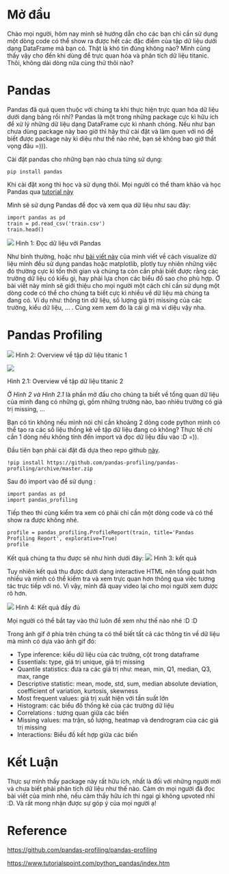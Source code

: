 # Mở đầu
Chào mọi người, hôm nay mình sẽ hướng dẫn cho các bạn chỉ cần sử dụng một dòng code có thể show ra được hết các đặc điểm của tập dữ liệu dưới dạng DataFrame mà bạn có. Thật là khó tin đúng không nào? Mình cũng thấy vậy cho đến khi dùng để trực quan hóa và phân tích dữ liệu titanic. Thôi, không dài dòng nữa cùng thử thôi nào? 

# Pandas

Pandas đã quá quen thuộc với chúng ta khi thực hiện trực quan hóa dữ liệu dưới dạng bảng rồi nhỉ? Pandas là một trong những package cực kì hữu ích để xử lý những dữ liệu dạng DataFrame cực kì nhanh chóng. Nếu như bạn chưa dùng package này bao giờ thì hãy thử cài đặt và làm quen với nó để biết được package này kì diệu như thế nào nhé, bạn sẽ không bao giờ thất vọng đâu =))).

Cài đặt pandas cho những bạn nào chưa từng sử dụng:

```
pip install pandas
```

Khi cài đặt xong thì học và sử dụng thôi. Mọi người có thể tham khảo và học Pandas qua [tutorial này](https://www.tutorialspoint.com/python_pandas/index.htm) 

Mình sẽ sử dụng Pandas để đọc và xem qua dữ liệu như sau đây: 

```
import pandas as pd
train = pd.read_csv('train.csv')
train.head()
```

![](https://images.viblo.asia/62b33987-0d58-4ba2-9b66-897ec125b900.png)
Hình 1: Đọc dữ liệu với Pandas 

Như bình thường, hoặc như [bài viết này](https://viblo.asia/p/gioi-thieu-visualization-data-voi-plotly-voi-tap-dataset-titanic-gAm5y8bqldb) của mình viết về cách visualize dữ liệu mình đều sử dụng pandas hoặc matplotlib, plotly tuy nhiên những việc đó thường cực kì tốn thời gian và chúng ta còn cần phải biết được rằng các trường dữ liệu có kiểu gì, hay phải lựa chọn các biểu đồ sao cho phù hợp.  Ở bài viết này mình sẽ giới thiệu cho mọi người một cách chỉ cần sử dụng một dòng code có thể cho chúng ta biết cực kì nhiều về dữ liệu mà chúng ta đang có. Ví dụ như: thông tin dữ liệu, số lượng giá trị missing của các trường, kiểu dữ liệu, ... . Cùng xem xem đó là cái gì mà vi diệu vậy nha. 

# Pandas Profiling 

![](https://images.viblo.asia/0115798f-1855-401b-981a-01fba3f128d8.png)
Hình 2: Overview về tập dữ liệu titanic 1

![](https://images.viblo.asia/d85b980a-9e68-43ff-9d05-50eab933a959.png)

Hình 2.1: Overview về tập dữ liệu titanic 2

Ở *Hình 2 và Hình 2.1* là phần mở đầu cho chúng ta biết về tổng quan dữ liệu của mình đang có những gì, gồm những trường nào, bao nhiêu trường có giá trị missing, ... 

Bạn có tin không nếu mình nói chỉ cần khoảng 2 dòng code python mình có thể tạo ra các số liệu thống kê về tập dữ liệu đang có không? Thực tế chỉ cần 1 dòng nếu không tính đến import và đọc dữ liệu đầu vào :D =)). 

Đầu tiên bạn phải cài đặt đã dựa theo repo github [này](https://github.com/pandas-profiling/pandas-profiling). 

```
!pip install https://github.com/pandas-profiling/pandas-profiling/archive/master.zip
```

Sau đó import vào để sử dụng :

```
import pandas as pd
import pandas_profiling
```

Tiếp theo thì cùng kiểm tra xem có phải chỉ cần một dòng code và có thể show ra được không nhé. 

```
profile = pandas_profiling.ProfileReport(train, title='Pandas Profiling Report', explorative=True)
profile
```


Kết quả chúng ta thu được sẽ như hình dưới đây: 
![](https://images.viblo.asia/a314ddd0-6669-4aee-9cf0-799da6ac9f3a.png)
Hình 3: kết quả 

Tuy nhiên kết quả thu được  dưới dạng interactive HTML nên tổng quát hơn nhiều và mình có thể kiểm tra và xem trực quan hơn thông qua việc tương tác trực tiếp với nó. Vì vậy, mình đã quay video lại cho mọi người xem được rõ hơn.

![](https://images.viblo.asia/794456b1-77ab-4056-ba6c-3de7ec5bae74.gif)
Hình 4: Kết quả đầy đủ

Mọi người có thể bắt tay vào thử luôn để xem như thế nào nhé :D :D 


Trong ảnh gif ở phía trên chúng ta có thể biết tất cả các thông tin về dữ liệu mà mình có dựa vào ảnh gif đó:
* Type inference: kiểu dữ liệu của các trường, cột trong dataframe 
* Essentials: type, giá trị unique, giá trị missing
* Quantile statistics: đưa ra các giá trị như: mean, min, Q1, median, Q3, max, range
* Descriptive statistic: mean, mode, std, sum, median absolute deviation, coefficient of variation, kurtosis, skewness
* Most frequent values: giá trị xuất hiện với tần suất lớn
* Histogram: các biểu đồ thống kê của các trường dữ liệu
* Correlations : tương quan giữa các biến 
* Missing values: ma trận, số lượng, heatmap và dendrogram của các giá trị missing
* Interactions: Biểu đồ kết hợp giữa các biến 

# Kết Luận
Thực sự mình thấy package này rất hữu ích, nhất là đối với những người mới và chưa biết phải phân tích dữ liệu như thế nào. 
Cảm ơn mọi người đã đọc bài viết của mình nhé, nếu cảm thấy hữu ích thì ngại gì không upvoted nhỉ :D. Và rất  mong nhận được sự góp ý của mọi người ạ!
# Reference 
https://github.com/pandas-profiling/pandas-profiling

https://www.tutorialspoint.com/python_pandas/index.htm